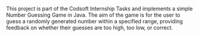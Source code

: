 This project is part of the Codsoft Internship Tasks and implements a simple Number Guessing Game in Java. The aim of the game is for the user to guess a randomly generated number within a specified range, providing feedback on whether their guesses are too high, too low, or correct.
